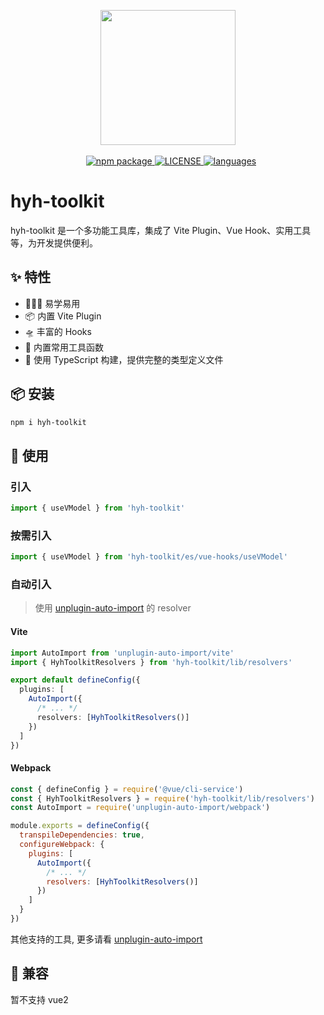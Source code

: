 <p align="center">
  <a href="https://coderhyh.github.io/hyh-toolkit" target="_blank">
    <img width="216" src="https://coderhyh.github.io/hyh-toolkit/logo.svg">
  </a>
  <br/><br/>
  <a href="https://www.npmjs.com/package/hyh-toolkit" target="_blank" style="margin-left: 10px">
    <img src="https://img.shields.io/npm/v/hyh-toolkit.svg?logo=npm" alt="npm package">
  </a>
  <a href="https://github.com/coderhyh/hyh-toolkit/blob/master/LICENSE" target="_blank">
    <img src="https://img.shields.io/github/license/coderhyh/hyh-toolkit" alt="LICENSE">
  </a>
  <a href="#" target="_blank">
    <img src="https://img.shields.io/github/languages/top/coderhyh/hyh-toolkit?logo=typescript" alt="languages">
  </a>
</p>

# hyh-toolkit

hyh-toolkit 是一个多功能工具库，集成了 Vite Plugin、Vue Hook、实用工具等，为开发提供便利。

## ✨ 特性

- 🏄🏼‍♂️ 易学易用
- 📦 内置 Vite Plugin
- 🛸 丰富的 Hooks
- 🔨 内置常用工具函数
- 🎯 使用 TypeScript 构建，提供完整的类型定义文件

## 📦 安装

```bash
npm i hyh-toolkit
```

## 🔨 使用

### 引入

```ts
import { useVModel } from 'hyh-toolkit'
```

### 按需引入

```ts
import { useVModel } from 'hyh-toolkit/es/vue-hooks/useVModel'
```

### 自动引入

> 使用 [unplugin-auto-import](https://github.com/antfu/unplugin-auto-import#readme) 的 resolver

#### Vite

```ts
import AutoImport from 'unplugin-auto-import/vite'
import { HyhToolkitResolvers } from 'hyh-toolkit/lib/resolvers'

export default defineConfig({
  plugins: [
    AutoImport({
      /* ... */
      resolvers: [HyhToolkitResolvers()]
    })
  ]
})
```

#### Webpack

```js
const { defineConfig } = require('@vue/cli-service')
const { HyhToolkitResolvers } = require('hyh-toolkit/lib/resolvers')
const AutoImport = require('unplugin-auto-import/webpack')

module.exports = defineConfig({
  transpileDependencies: true,
  configureWebpack: {
    plugins: [
      AutoImport({
        /* ... */
        resolvers: [HyhToolkitResolvers()]
      })
    ]
  }
})
```

其他支持的工具, 更多请看 [unplugin-auto-import](https://github.com/antfu/unplugin-auto-import#readme)

## 🧩 兼容

暂不支持 vue2
